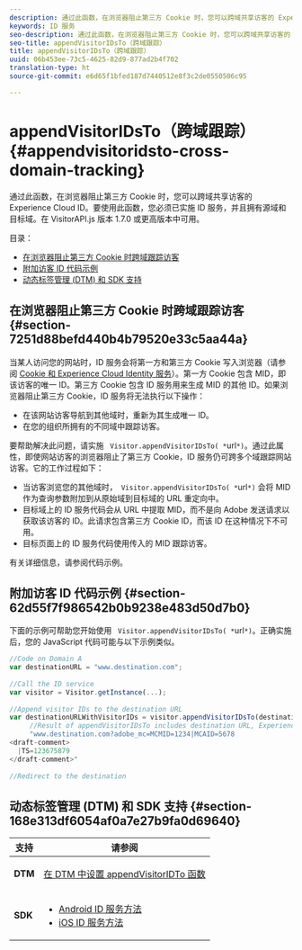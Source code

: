 ```yaml
---
description: 通过此函数，在浏览器阻止第三方 Cookie 时，您可以跨域共享访客的 Experience Cloud ID。要使用此函数，您必须已实施 ID 服务，并且拥有源域和目标域。在 VisitorAPI.js 版本 1.7.0 或更高版本中可用。
keywords: ID 服务
seo-description: 通过此函数，在浏览器阻止第三方 Cookie 时，您可以跨域共享访客的 Experience Cloud ID。要使用此函数，您必须已实施 ID 服务，并且拥有源域和目标域。在 VisitorAPI.js 版本 1.7.0 或更高版本中可用。
seo-title: appendVisitorIDsTo（跨域跟踪）
title: appendVisitorIDsTo（跨域跟踪）
uuid: 06b453ee-73c5-4625-82d9-877ad2b4f702
translation-type: ht
source-git-commit: e6d65f1bfed187d7440512e8f3c2de0550506c95

---
```



# appendVisitorIDsTo（跨域跟踪）{#appendvisitoridsto-cross-domain-tracking}

通过此函数，在浏览器阻止第三方 Cookie 时，您可以跨域共享访客的 Experience Cloud ID。要使用此函数，您必须已实施 ID 服务，并且拥有源域和目标域。在 VisitorAPI.js 版本 1.7.0 或更高版本中可用。

目录：

<ul class="simplelist"> 
 <li> <a href="../../library/get-set/appendvisitorid.md#section-7251d88befd440b4b79520e33c5aa44a" format="dita" scope="local"> 在浏览器阻止第三方 Cookie 时跨域跟踪访客 </a> </li> 
 <li> <a href="../../library/get-set/appendvisitorid.md#section-62d55f7f986542b0b9238e483d50d7b0" format="dita" scope="local"> 附加访客 ID 代码示例 </a> </li> 
 <li> <a href="../../library/get-set/appendvisitorid.md#section-168e313df6054af0a7e27b9fa0d69640" format="dita" scope="local"> 动态标签管理 (DTM) 和 SDK 支持 </a> </li> 
</ul>

## 在浏览器阻止第三方 Cookie 时跨域跟踪访客 {#section-7251d88befd440b4b79520e33c5aa44a}

当某人访问您的网站时，ID 服务会将第一方和第三方 Cookie 写入浏览器（请参阅 [Cookie 和 Experience Cloud Identity 服务](../../introduction/cookies.md)）。第一方 Cookie 包含 MID，即该访客的唯一 ID。第三方 Cookie 包含 ID 服务用来生成 MID 的其他 ID。如果浏览器阻止第三方 Cookie，ID 服务将无法执行以下操作：

* 在该网站访客导航到其他域时，重新为其生成唯一 ID。
* 在您的组织所拥有的不同域中跟踪访客。

要帮助解决此问题，请实施 ` Visitor.appendVisitorIDsTo( *`url`*)`。通过此属性，即使网站访客的浏览器阻止了第三方 Cookie，ID 服务仍可跨多个域跟踪网站访客。它的工作过程如下：

* 当访客浏览您的其他域时，` Visitor.appendVisitorIDsTo( *`url`*)` 会将 MID 作为查询参数附加到从原始域到目标域的 URL 重定向中。
* 目标域上的 ID 服务代码会从 URL 中提取 MID，而不是向 Adobe 发送请求以获取该访客的 ID。此请求包含第三方 Cookie ID，而该 ID 在这种情况下不可用。
* 目标页面上的 ID 服务代码使用传入的 MID 跟踪访客。

有关详细信息，请参阅代码示例。

## 附加访客 ID 代码示例 {#section-62d55f7f986542b0b9238e483d50d7b0}

下面的示例可帮助您开始使用 ` Visitor.appendVisitorIDsTo( *`url`*)`。正确实施后，您的 JavaScript 代码可能与以下示例类似。

```js
//Code on Domain A 
var destinationURL = "www.destination.com"; 
 
//Call the ID service 
var visitor = Visitor.getInstance(...); 
 
//Append visitor IDs to the destination URL 
var destinationURLWithVisitorIDs = visitor.appendVisitorIDsTo(destinationURL); 
     //Result of appendVisitorIDsTo includes destination URL, Experience Cloud ID (MCMID), and Analytics ID (MCAID) 
     "www.destination.com?adobe_mc=MCMID=1234|MCAID=5678 
<draft-comment>
  |TS=123675879 
</draft-comment>" 
 
//Redirect to the destination
```

## 动态标签管理 (DTM) 和 SDK 支持 {#section-168e313df6054af0a7e27b9fa0d69640}

<table id="table_6E7152B4FD2B4C4D8C9477C68204C4FF"> 
 <thead> 
  <tr> 
   <th colname="col1" class="entry"> 支持 </th> 
   <th colname="col2" class="entry"> 请参阅 </th> 
  </tr> 
 </thead>
 <tbody> 
  <tr> 
   <td colname="col1"> <p> <b>DTM</b> </p> </td> 
   <td colname="col2"> <p> <a href="https://helpx.adobe.com/cn/dtm/kb/how-to-set-marketing-cloud-id-service-helper-function-in-adobe-d.html" format="https" scope="external"> 在 DTM 中设置 appendVisitorIDTo 函数 </a> </p> </td> 
  </tr> 
  <tr> 
   <td colname="col1"> <p> <b>SDK</b> </p> </td> 
   <td colname="col2"> 
    <ul id="ul_9D7933FF68EE4C71BAE999B3747F8398"> 
     <li id="li_9036C76AAECC4E639C23020C0C9F2AF8"> <a href="https://marketing.adobe.com/resources/help/zh_CN/mobile/android/mc_methods.html" format="https" scope="external"> Android ID 服务方法 </a> </li> 
     <li id="li_E49D357905584674BFDFE348345B3849"> <a href="https://marketing.adobe.com/resources/help/zh_CN/mobile/ios/mc_methods.html" format="https" scope="external"> iOS ID 服务方法 </a> </li> 
    </ul> </td> 
  </tr> 
 </tbody> 
</table>

